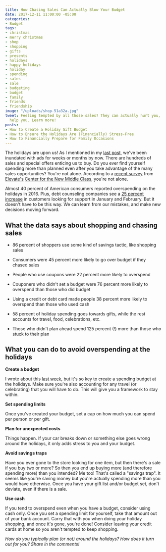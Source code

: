 ```yaml
---
title: How Chasing Sales Can Actually Blow Your Budget
date: 2017-12-11 11:00:00 -05:00
categories:
- Budget
tags:
- christmas
- merry christmas
- shop
- shopping
- gifts
- presents
- holidays
- happy holidays
- holiday
- spending
- sales
- sale
- budgeting
- budget
- family
- friends
- friendship
image: "/uploads/shop-51a32a.jpg"
tweet: Feeling tempted by all those sales? They can actually hurt you, rather than
  help you. Learn more!
posts:
- How to Create a Holiday Gift Budget
- How to Ensure the Holidays Are (Financially) Stress-Free
- How to Financially Prepare for Family Occasions
---
```


The holidays are upon us! As I mentioned in my [last post](https://www.maggiegermano.com/blog/how-to-create-a-holiday-gift-budget/), we've been inundated with ads for weeks or months by now. There are hundreds of sales and special offers enticing us to buy. Do you ever find yourself spending more than planned even after you take advantage of the many sales opportunities? You're not alone. According to a [recent survey](https://www.newmiddleclass.org/blog/2017/11/13/holiday-spending-traps-how-us-consumers-get-through-holidays/) from [Elevate's](https://www.elevate.com/home.html) [Center for the New Middle Class](https://www.newmiddleclass.org/blog/), you're not alone.

Almost 40 percent of American consumers reported overspending on the holidays in 2016. Plus, debt counseling companies see a [25 percent increase](http://abcnews.go.com/Business/story?id=88539) in customers looking for support in January and February. But it doesn't have to be this way. We can learn from our mistakes, and make new decisions moving forward.

## What the data says about shopping and chasing sales

* 86 percent of shoppers use some kind of savings tactic, like shopping sales

* Consumers were 45 percent more likely to go over budget if they chased sales

* People who use coupons were 22 percent more likely to overspend

* Couponers who didn't set a budget were 76 percent more likely to overspend than those who did budget

* Using a credit or debt card made people 38 percent more likely to overspend than those who used cash

* 58 percent of holiday spending goes towards gifts, while the rest accounts for travel, food, celebrations, etc.

* Those who didn't plan ahead spend 125 percent (!) more than those who stuck to their plan

## What you can do to avoid overspending at the holidays

**Create a budget**

I wrote about this [last week](https://www.maggiegermano.com/blog/how-to-create-a-holiday-gift-budget/), but it's so key to create a spending budget at the holidays. Make sure you're also accounting for any travel (or celebrating) that you will have to do. This will give you a framework to stay within. 

**Set spending limits**

Once you've created your budget, set a cap on how much you can spend per person or per gift.

**Plan for unexpected costs**

Things happen. If your car breaks down or something else goes wrong around the holidays, it only adds stress to you and your budget.

**Avoid savings traps**

Have you ever gone to the store looking for one item, but then there's a sale if you buy two or more? So then you end up buying more (and therefore spending more) than you intended? Me too! That's called a "savings trap". It seems like you're saving money but you're actually spending more than you would have otherwise. Once you have your gift list and/or budget set, don't deviate, even if there is a sale.

**Use cash**

If you tend to overspend even when you have a budget, consider using cash only. Once you set a spending limit for yourself, take that amount out of your bank account. Carry that with you when doing your holiday shopping, and once it's gone, you're done!  Consider leaving your credit cards at home so you aren't tempted to keep shopping.

*How do you typically plan (or not) around the holidays? How does it turn out for you? Share in the comments!*